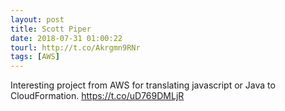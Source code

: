 ```yaml
---
layout: post
title: Scott Piper
date: 2018-07-31 01:00:22
tourl: http://t.co/Akrgmn9RNr
tags: [AWS]
---
```

Interesting project from AWS for translating javascript or Java to CloudFormation. https://t.co/uD769DMLjR
